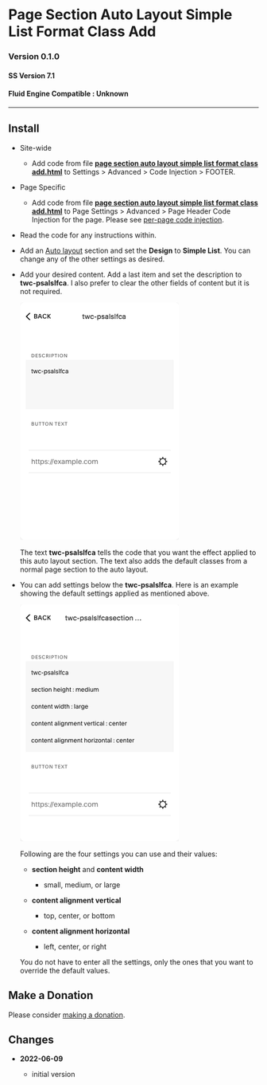 # Page Section Auto Layout Simple List Format Class Add

### Version 0.1.0

#### SS Version 7.1

#### Fluid Engine Compatible : Unknown

---

## Install

* Site-wide

  * Add code from file **[page section auto layout simple list format class
    add.html][1]** to  Settings > Advanced > Code Injection > FOOTER.
    
* Page Specific

  * Add code from file **[page section auto layout simple list format class
    add.html][1]** to Page Settings > Advanced > Page Header Code Injection
    for the page. Please see [per-page code injection][2].
    
* Read the code for any instructions within.

* Add an [Auto layout][3] section and set the **Design** to **Simple List**. You
  can change any of the other settings as desired.
  
* Add your desired content. Add a last item and set the description to
  **twc-psalslfca**. I also prefer to clear the other fields of content but it
  is not required.
  
  ![basic description](read%20me%20assets/basic%20description.png)
  
  The text **twc-psalslfca** tells the code that you want the effect applied to
  this auto layout section. The text also adds the default classes from a normal
  page section to the auto layout.
  
* You can add settings below the **twc-psalslfca**. Here is an example showing
  the default settings applied as mentioned above.
  
  ![advanced description](read%20me%20assets/advanced%20description.png)
  
  Following are the four settings you can use and their values:
  
  * **section height** and **content width**
  
    * small, medium, or large
    
  * **content alignment vertical**
  
    * top, center, or bottom
    
  * **content alignment horizontal**
  
    * left, center, or right
    
  You do not have to enter all the settings, only the ones that you want to
  override the default values.

## Make a Donation

Please consider [making a donation][4].

## Changes

<!-- * **2022-05-10**

  * support for v7.1 product detail layouts
  * use twcsl
  * bumped version to 0.2.0
  -->
* **2022-06-09**

  * initial version

[1]: page%20section%20auto%20layout%20simple%20list%20format%20class%20add.html#L1
[2]: https://support.squarespace.com/hc/en-us/articles/205815908-Using-code-injection#toc-per-page-code-injection
[3]: https://support.squarespace.com/hc/en-us/articles/360057763852-Auto-layouts
[4]: https://github.com/tomsWebConsulting/twcsl#make-a-donation
